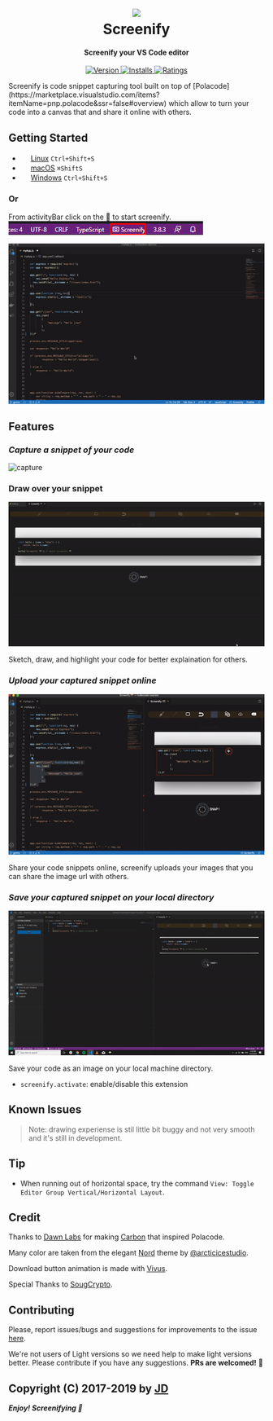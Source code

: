 <h1 align="center">
  <br>
  <a href="https://marketplace.visualstudio.com/items?itemName=adammomen.screenify">
    <img src="https://avatars2.githubusercontent.com/u/61951664?s=200&v=4">
  </a>
  <br>
  Screenify
  <br>
</h1>
<h4 align="center"> Screenify your VS Code editor</h4>

<p align="center">
  <a href="https://marketplace.visualstudio.com/items?itemName=adammomen.screenify">
    <img src="https://vsmarketplacebadge.apphb.com/version-short/adammomen.screenify.svg?style=flat-square" alt="Version">
  </a>
  <a href="https://marketplace.visualstudio.com/items?itemName=adammomen.screenify">
    <img src="https://vsmarketplacebadge.apphb.com/installs/adammomen.screenify.svg?style=flat-square" alt="Installs">
  </a>
  <a href="https://marketplace.visualstudio.com/items?itemName=adammomen.screenify">
    <img src="https://vsmarketplacebadge.apphb.com/rating/adammomen.screenify.svg?style=flat-square" alt="Ratings">
  </a>
</p>
Screenify is code snippet capturing tool built on top of [Polacode](https://marketplace.visualstudio.com/items?itemName=pnp.polacode&ssr=false#overview) which allow to turn your code into a canvas that and share it online with others.

## Getting Started

  - <img src="https://www.kernel.org/theme/images/logos/favicon.png" width=16 height=16/> <a href="https://code.visualstudio.com/shortcuts/keyboard-shortcuts-linux.pdf">Linux</a> `Ctrl+Shift+S`
  - <img src="https://developer.apple.com/favicon.ico" width=16 height=16/> <a href="https://code.visualstudio.com/shortcuts/keyboard-shortcuts-macos.pdf">macOS</a> `⌘ShiftS`
  - <img src="https://www.microsoft.com/favicon.ico" width=16 height=16/> <a href="https://code.visualstudio.com/shortcuts/keyboard-shortcuts-windows.pdf">Windows</a> `Ctrl+Shift+S`

### Or

From activityBar click on the 📸 to start screenify.
![launchWithActivityBar](./demo/activityBar.png)

![Screenify](./demo/screenify.gif)


## Features

### *Capture a snippet of your code*

![capture](./demo/capture.gif)

### Draw over your snippet

![Draw](./demo/draw.gif)

Sketch, draw, and highlight your code for better explaination for others.

### *Upload your captured snippet online*
  
![upload](./demo/upload.gif)

Share your code snippets online, screenify uploads your images that you can share the image url with others.

### *Save your captured snippet on your local directory*

![!save](./demo/save.gif)

Save your code as an image on your local machine directory.

* `screenify.activate`: enable/disable this extension
  


## Known Issues

>Note: drawing experiense is stil little bit buggy and not very smooth and it's still in development.

## Tip

- When running out of horizontal space, try the command `View: Toggle Editor Group Vertical/Horizontal Layout`.

## Credit

Thanks to [Dawn Labs](https://dawnlabs.io) for making [Carbon](https://carbon.now.sh) that inspired Polacode.

Many color are taken from the elegant [Nord](https://github.com/arcticicestudio/nord) theme by [@arcticicestudio](https://github.com/arcticicestudio).

Download button animation is made with [Vivus](https://github.com/maxwellito/vivus).



Special Thanks to [SougCrypto](https://github.com/Soug-crypto).


## Contributing

Please, report issues/bugs and suggestions for improvements to the issue [here](https://github.com/screenify/screenify-vscode/issues).

We're not users of Light versions so we need help to make light versions better. Please contribute if you have any suggestions. **PRs are welcomed!** :rocket:

Copyright (C) 2017-2019 by [JD](https://github.com/adammomen)
-----------------------------------------------------------------------------------------------------------
***Enjoy! Screenifying 📸***
